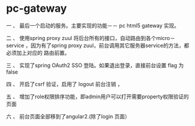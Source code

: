 # pc-gateway
一 、 最后一个启动的服务。主要实现的功能－－ pc html5 gateway 实现。

二 、 使用spring proxy zuul 将后台所有的接口，自动路由到各个micro－service ，因为有了spring proxy zuul，前台调用其它服务器service的方法，都必须加上对应的 路由前置。

  
三 、 实现了spring OAuth2 SSO 登陆。如果退出登录，直接前台设置 flag 为false

四 、 开启了csrf 验证，启用了 logout 前台注销 ，

五 、 增加了role权限排序功能，即admin用户可以打开需要property权限验证的页面

六 、 前台页面全部移到了angular2.(除了login 页面）
